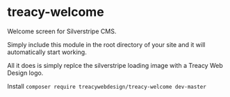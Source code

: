 treacy-welcome
=============

Welcome screen for Silverstripe CMS.

Simply include this module in the root directory of your site and it will automatically start working.

All it does is simply replce the silverstripe loading image with a Treacy Web Design logo.

Install `composer require treacywebdesign/treacy-welcome dev-master`

